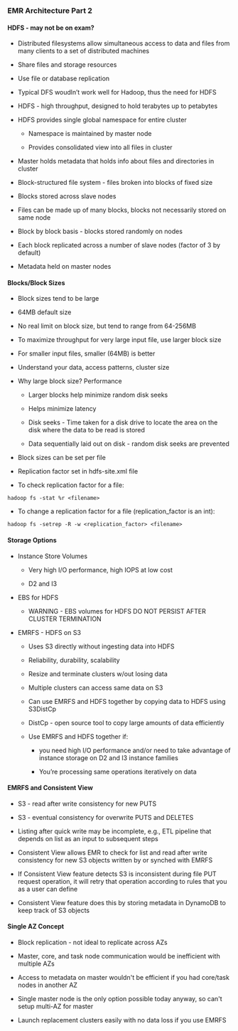 ### EMR Architecture Part 2

#### HDFS - may not be on exam?

* Distributed filesystems allow simultaneous access to data and files from many clients to a set of distributed machines

* Share files and storage resources

* Use file or database replication

* Typical DFS woudln’t work well for Hadoop, thus the need for HDFS

* HDFS - high throughput, designed to hold terabytes up to petabytes

* HDFS provides single global namespace for entire cluster

    * Namespace is maintained by master node

    * Provides consolidated view into all files in cluster

* Master holds metadata that holds info about files and directories in cluster

* Block-structured file system - files broken into blocks of fixed size

* Blocks stored across slave nodes

* Files can be made up of many blocks, blocks not necessarily stored on same node

* Block by block basis - blocks stored randomly on nodes

* Each block replicated across a number of slave nodes (factor of 3 by default)

* Metadata held on master nodes

#### Blocks/Block Sizes

* Block sizes tend to be large

* 64MB default size

* No real limit on block size, but tend to range from 64-256MB

* To maximize throughput for very large input file, use larger block size

* For smaller input files, smaller (64MB) is better

* Understand your data, access patterns, cluster size

* Why large block size?  Performance

    * Larger blocks help minimize random disk seeks

    * Helps minimize latency

    * Disk seeks - Time taken for a disk drive to locate the area on the disk where the data to be read is stored

    * Data sequentially laid out on disk - random disk seeks are prevented

* Block sizes can be set per file

* Replication factor set in hdfs-site.xml file

* To check replication factor for a file:

`hadoop fs -stat %r <filename>`

* To change a replication factor for a file (replication_factor is an int):

`hadoop fs -setrep -R -w <replication_factor> <filename>`


#### Storage Options

* Instance Store Volumes 

    * Very high I/O performance, high IOPS at low cost

    * D2 and I3

* EBS for HDFS

    * WARNING - EBS volumes for HDFS DO NOT PERSIST AFTER CLUSTER TERMINATION

* EMRFS - HDFS on S3

    * Uses S3 directly without ingesting data into HDFS

    * Reliability, durability, scalability

    * Resize and terminate clusters w/out losing data

    * Multiple clusters can access same data on S3

    * Can use EMRFS and HDFS together by copying data to HDFS using S3DistCp

    * DistCp - open source tool to copy large amounts of data efficiently
    
    * Use EMRFS and HDFS together if:

        * you need high I/O performance and/or need to take advantage of instance storage on D2 and I3 instance families

        * You’re processing same operations iteratively on data

#### EMRFS and Consistent View

* S3 - read after write consistency for new PUTS

* S3 - eventual consistency for overwrite PUTS and DELETES

* Listing after quick write may be incomplete, e.g., ETL pipeline that depends on list as an input to subsequent steps

* Consistent View allows EMR to check for list and read after write consistency for new S3 objects written by or synched with EMRFS

* If Consistent View feature detects S3 is inconsistent during file PUT request operation, it will retry that operation according to rules that you as a user can define

* Consistent View feature does this by storing metadata in DynamoDB to keep track of S3 objects

#### Single AZ Concept

* Block replication - not ideal to replicate across AZs

* Master, core, and task node communication would be inefficient with multiple AZs

* Access to metadata on master wouldn't be efficient if you had core/task nodes in another AZ

* Single master node is the only option possible today anyway, so can't setup multi-AZ for master

* Launch replacement clusters easily with no data loss if you use EMRFS
